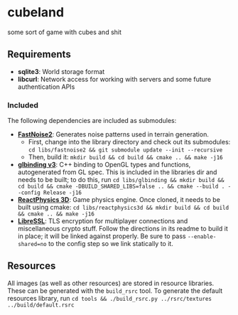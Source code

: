 # cubeland
some sort of game with cubes and shit

## Requirements
- **sqlite3**: World storage format
- **libcurl**: Network access for working with servers and some future authentication APIs

### Included
The following dependencies are included as submodules:

- **[FastNoise2](https://github.com/Auburn/FastNoise2)**: Generates noise patterns used in terrain generation.
    - First, change into the library directory and check out its submodules: `cd libs/fastnoise2 && git submodule update --init --recursive`
    - Then, build it: `mkdir build && cd build && cmake .. && make -j16`
- **[glbinding v3](https://glbinding.org)**: C++ binding to OpenGL types and functions, autogenerated from GL spec. This is included in the libraries dir and needs to be built; to do this, run `cd libs/glbinding && mkdir build && cd build && cmake -DBUILD_SHARED_LIBS=false .. && cmake --build . --config Release -j16`
- **[ReactPhysics 3D](https://www.reactphysics3d.com)**: Game physics engine. Once cloned, it needs to be built using cmake: `cd libs/reactphysics3d && mkdir build && cd build && cmake .. && make -j16`
- **[LibreSSL](https://www.libressl.org)**: TLS encryption for multiplayer connections and miscellaneous crypto stuff. Follow the directions in its readme to build it in place; it will be linked against properly. Be sure to pass `--enable-shared=no` to the config step so we link statically to it.

## Resources
All images (as well as other resources) are stored in resource libraries. These can be generated with the `build_rsrc` tool. To generate the default resources library, run `cd tools && ./build_rsrc.py ../rsrc/textures ../build/default.rsrc`

